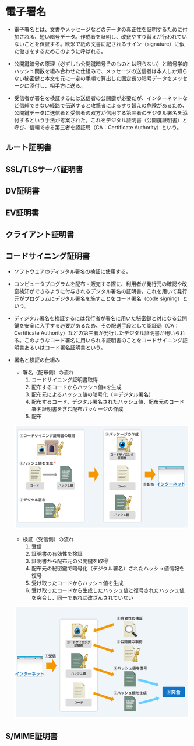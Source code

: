 # 電子署名
- 電子署名とは、文書やメッセージなどのデータの真正性を証明するために付加される、短い暗号データ。作成者を証明し、改竄やすり替えが行われていないことを保証する。欧米で紙の文書に記されるサイン（signature）に似た働きをするためこのように呼ばれる。

- 公開鍵暗号の原理（必ずしも公開鍵暗号そのものとは限らない）と暗号学的ハッシュ関数を組み合わせた仕組みで、メッセージの送信者は本人しか知らない秘密鍵と本文を元に一定の手順で算出した固定長の暗号データをメッセージに添付し、相手方に送る。

- 受信者が署名を検証するには送信者の公開鍵が必要だが、インターネットなど信頼できない経路で伝送すると攻撃者によるすり替えの危険があるため、公開鍵データに送信者と受信者の双方が信用する第三者のデジタル署名を添付するという手法が考案された。これをデジタル証明書（公開鍵証明書）と呼び、信頼できる第三者を認証局（CA：Certificate Authority）という。


## ルート証明書
## SSL/TLSサーバ証明書
## DV証明書
## EV証明書
## クライアント証明書

## コードサイニング証明書
- ソフトウェアのディジタル署名の検証に使用する。
- コンピュータプログラムを配布・販売する際に、利用者が発行元の確認や改竄検知ができるように付与されるデジタル署名の証明書。これを用いて発行元がプログラムにデジタル署名を施すことをコード署名（code signing）という。

- ディジタル署名を検証するには発行者が署名に用いた秘密鍵と対になる公開鍵を安全に入手する必要があるため、その配送手段として認証局（CA：Certificate Authority）などの第三者が発行したデジタル証明書が用いられる。このようなコード署名に用いられる証明書のことをコードサイニング証明書あるいはコード署名証明書という。

- 署名と検証の仕組み
    - 署名（配布側）の流れ
        1. コードサイニング証明書取得
        1. 配布するコードからハッシュ値※を生成
        1. 配布元によるハッシュ値の暗号化（＝デジタル署名）
        1. 配布するコード、デジタル署名されたハッシュ値、配布元のコード署名証明書を含む配布パッケージの作成
        1. 配布

    ![](../../PICTURE/cryptograph/signature/codesign_1.png)


    - 検証（受信側）の流れ
        1. 受信
        1. 証明書の有効性を検証
        1. 証明書から配布元の公開鍵を取得
        1. 配布元の秘密鍵で暗号化（デジタル署名）されたハッシュ値情報を復号
        1. 受け取ったコードからハッシュ値を生成
        1. 受け取ったコードから生成したハッシュ値と復号されたハッシュ値を突合し、同一であれば改ざんされていない

    ![](../../PICTURE/cryptograph/signature/codesign_2.png)


## S/MIME証明書